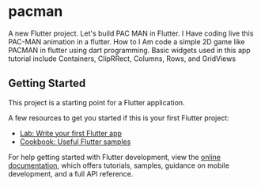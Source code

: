 # pacman

A new Flutter project.
Let's build PAC MAN in Flutter.
I  Have coding live this PAC-MAN animation in a flutter. 
How to I Am code a simple 2D game like PACMAN in flutter using dart programming. Basic widgets used in this app tutorial include Containers, ClipRRect, Columns, Rows, and GridViews

## Getting Started

This project is a starting point for a Flutter application.

A few resources to get you started if this is your first Flutter project:

- [Lab: Write your first Flutter app](https://docs.flutter.dev/get-started/codelab)
- [Cookbook: Useful Flutter samples](https://docs.flutter.dev/cookbook)

For help getting started with Flutter development, view the
[online documentation](https://docs.flutter.dev/), which offers tutorials,
samples, guidance on mobile development, and a full API reference.
